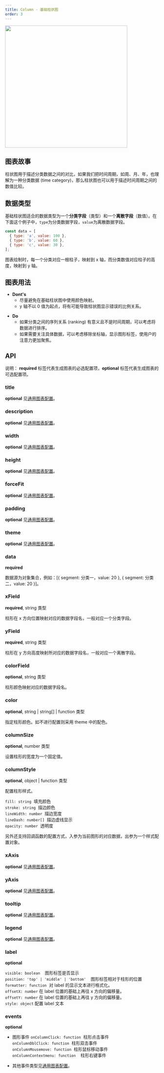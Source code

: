 ```yaml
---
title: Column - 基础柱状图
order: 3
---
```


<img src = 'https://gw.alipayobjects.com/mdn/rms_d314dd/afts/img/A*j4gkSL9OhCIAAAAAAAAAAABkARQnAQ' width = '400'>

## 图表故事

柱状图用于描述分类数据之间的对比，如果我们把时间周期，如周、月、年，也理解为一种分类数据 (time category)，那么柱状图也可以用于描述时间周期之间的数值比较。

## 数据类型

基础柱状图适合的数据类型为一个**分类字段**（类型）和一个**离散字段**（数值）。在下面这个例子中，`type`为分类数据字段，`value`为离散数据字段。

```js
const data = [
  { type: 'a', value: 100 },
  { type: 'b', value: 60 },
  { type: 'c', value: 30 },
];
```

图表绘制时，每一个分类对应一根柱子，映射到 x 轴，而分类数值对应柱子的高度，映射到 y 轴。

## 图表用法

- **Dont's**
  - 尽量避免在基础柱状图中使用颜色映射。
  - y 轴不以 0 值为起点，将有可能导致柱状图显示错误的比例关系。

* **Do**
  - 如果分类之间的序列关系 (ranking) 有意义且不是时间周期，可以考虑将数据进行排序。
  - 如果需要关注具体数据，可以考虑移除坐标轴，显示图形标签，使用户的注意力更加聚焦。

## API

说明： **required** 标签代表生成图表的必选配置项，**optional** 标签代表生成图表的可选配置项。

### title

**optional** 见[通用图表配置](../general-config#title)。

### description

**optional** 见[通用图表配置](../general-config#description)。

### width

**optional** 见[通用图表配置](../general-config#width)。

### height

**optional** 见[通用图表配置](../general-config#height)。

### forceFit

**optional** 见[通用图表配置](../general-config#forceFit)。

### padding

**optional** 见[通用图表配置](../general-config#padding)。

### theme

**optional** 见[通用图表配置](../general-config#theme)。

### data

**required**

数据源为对象集合，例如：[{ segment: 分类一，value: 20 }, { segment: 分类二，value: 20 }]。

### xField

**required**, string 类型

柱形在 x 方向位置映射对应的数据字段名，一般对应一个分类字段。

### yField

**required**, string 类型

柱形在 y 方向高度映射所对应的数据字段名，一般对应一个离散字段。

### colorField

**optional**, string 类型

柱形颜色映射对应的数据字段名。

### color

**optional**, string | string[] | function 类型

指定柱形颜色。如不进行配置则采用 theme 中的配色。

### columnSize

**optional**, number 类型

设置柱形的宽度为一个固定值。

### columnStyle

**optional**, object | function 类型

配置柱形样式。

`fill: string`  填充颜色<br />
`stroke: string`  描边颜色<br />
`lineWidth: number`  描边宽度<br />
`lineDash: number[]`  描边虚线显示<br />
`opacity: number`  透明度

另外还支持回调函数的配置方式，入参为当前图形的对应数据，出参为一个样式配置对象。

### xAxis

**optional** 见[通用图表配置](../general-config#categoryaxis)。

### yAxis

**optional** 见[通用图表配置](../general-config#linearaxis)。

### tooltip

**optional** 见[通用图表配置](../general-config#tooltip)。

### legend

**optional** 见[通用图表配置](../general-config#legend)。

### label

**optional**

`visible: boolean`    图形标签是否显示<br />
`position: 'top' | 'middle' | 'bottom'`    图形标签相对于柱形的位置<br />
`formatter: function`  对 label 的显示文本进行格式化。<br />
`offsetX: number`  在 label 位置的基础上再往 x 方向的偏移量。<br />
`offsetY: number`  在 label 位置的基础上再往 y 方向的偏移量。<br/>
`style: object`  配置 label 文本

### events

**optional**

- 图形事件
  `onColumnClick: function`  柱形点击事件<br />
  `onColumnDblClick: function`  柱形双击事件<br />
  `onColumnMousemove: function`  柱形鼠标移动事件<br />
  `onColumnContextmenu: function`    柱形右键事件

- 其他事件类型见[通用图表配置](../general-config#events)。
